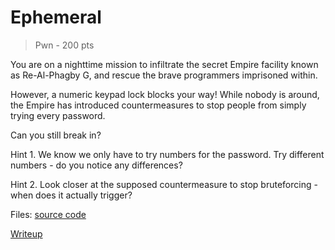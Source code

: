 # Ephemeral
> Pwn - 200 pts

You are on a nighttime mission to infiltrate the secret Empire facility known as Re-Al-Phagby G, and rescue the brave programmers imprisoned within.

However, a numeric keypad lock blocks your way! While nobody is around, the Empire has introduced countermeasures to stop people from simply trying every password.

Can you still break in?

Hint 1. We know we only have to try numbers for the password. Try different numbers - do you notice any differences?

Hint 2. Look closer at the supposed countermeasure to stop bruteforcing - when does it actually trigger?

Files: [source code](./scr)

[Writeup](./writeup.md)
